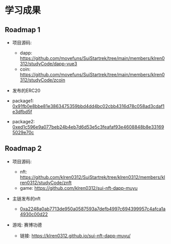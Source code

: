 # 学习成果

## Roadmap 1
- 项目源码:  
  - dapp: https://github.com/movefuns/SuiStartrek/tree/main/members/klren0312/studyCode/dapp-vue3
  - coin: https://github.com/movefuns/SuiStartrek/tree/main/members/klren0312/studyCode/zcoin

- 发布的ERC20

 - package1: [0x91fb0e8bbe81e3863475359bbd4dd4bc02cbb4316d78c058ad3cdaf1e3dfbd5f](https://suiexplorer.com/object/0x91fb0e8bbe81e3863475359bbd4dd4bc02cbb4316d78c058ad3cdaf1e3dfbd5f?network=devnet)

 - package2: [0xed1c596e9a077beb24b4eb7d6d53e5c3feafaf93e4608848b8e331695029e70c](https://suiexplorer.com/object/0xed1c596e9a077beb24b4eb7d6d53e5c3feafaf93e4608848b8e331695029e70c?network=devnet)


## Roadmap 2

- 项目源码:
  - nft: https://github.com/klren0312/SuiStartrek/tree/klren0312/members/klren0312/studyCode/znft
  - game: https://github.com/klren0312/sui-nft-dapp-muyu

- 主链发布的nft
  - [0xa2248a0ab7713de950a0587593a7defb4997c694399957c4afca1a4930c00d22](https://suiexplorer.com/object/0xa2248a0ab7713de950a0587593a7defb4997c694399957c4afca1a4930c00d22?network=mainnet)

- 游戏: 赛博功德
  - 链接: https://klren0312.github.io/sui-nft-dapp-muyu/